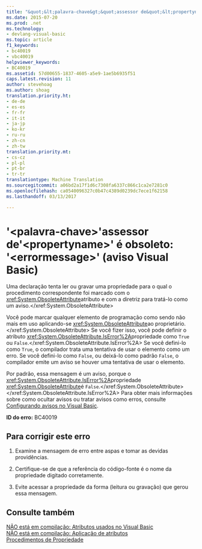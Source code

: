 ```yaml
---
title: "&quot;&lt;palavra-chave&gt;&quot;assessor de&quot;&lt;propertyname&gt;&quot; é obsoleto: &quot;&lt;errormessage&gt;&quot; (aviso Visual Basic) | Documentos do Microsoft"
ms.date: 2015-07-20
ms.prod: .net
ms.technology:
- devlang-visual-basic
ms.topic: article
f1_keywords:
- bc40019
- vbc40019
helpviewer_keywords:
- BC40019
ms.assetid: 57d00655-1837-4605-a5e9-1ae5b6935f51
caps.latest.revision: 11
author: stevehoag
ms.author: shoag
translation.priority.ht:
- de-de
- es-es
- fr-fr
- it-it
- ja-jp
- ko-kr
- ru-ru
- zh-cn
- zh-tw
translation.priority.mt:
- cs-cz
- pl-pl
- pt-br
- tr-tr
translationtype: Machine Translation
ms.sourcegitcommit: a06bd2a17f1d6c7308fa6337c866c1ca2e7281c0
ms.openlocfilehash: ca0540096327c0b47c4389d0239dc7ece1f62158
ms.lasthandoff: 03/13/2017

---
```

# <a name="39ltkeywordgt39-accessor-of-39ltpropertynamegt39-is-obsolete-39lterrormessagegt39-visual-basic-warning"></a>'&lt;palavra-chave&gt;'assessor de'&lt;propertyname&gt;' é obsoleto: '&lt;errormessage&gt;' (aviso Visual Basic)
Uma declaração tenta ler ou gravar uma propriedade para o qual o procedimento correspondente foi marcado com o <xref:System.ObsoleteAttribute>atributo e com a diretriz para tratá-lo como um aviso.</xref:System.ObsoleteAttribute>  
  
 Você pode marcar qualquer elemento de programação como sendo não mais em uso aplicando-se <xref:System.ObsoleteAttribute>ao proprietário.</xref:System.ObsoleteAttribute> Se você fizer isso, você pode definir o atributo <xref:System.ObsoleteAttribute.IsError%2A>propriedade como `True` ou `False`.</xref:System.ObsoleteAttribute.IsError%2A> Se você defini-lo como `True`, o compilador trata uma tentativa de usar o elemento como um erro. Se você defini-lo como `False`, ou deixá-lo como padrão `False`, o compilador emite um aviso se houver uma tentativa de usar o elemento.  
  
 Por padrão, essa mensagem é um aviso, porque o <xref:System.ObsoleteAttribute.IsError%2A>propriedade <xref:System.ObsoleteAttribute>é `False`.</xref:System.ObsoleteAttribute> </xref:System.ObsoleteAttribute.IsError%2A> Para obter mais informações sobre como ocultar avisos ou tratar avisos como erros, consulte [Configurando avisos no Visual Basic](https://docs.microsoft.com/visualstudio/ide/configuring-warnings-in-visual-basic).  
  
 **ID do erro:** BC40019  
  
## <a name="to-correct-this-error"></a>Para corrigir este erro  
  
1.  Examine a mensagem de erro entre aspas e tomar as devidas providências.  
  
2.  Certifique-se de que a referência do código-fonte é o nome da propriedade digitado corretamente.  
  
3.  Evite acessar a propriedade da forma (leitura ou gravação) que gerou essa mensagem.  
  
## <a name="see-also"></a>Consulte também  
 [NÃO está em compilação: Atributos usados no Visual Basic](http://msdn.microsoft.com/en-us/22231318-8a40-49af-9245-e0aab723563b)   
 [NÃO está em compilação: Aplicação de atributos](http://msdn.microsoft.com/en-us/2b1703ed-4437-49b3-bc0b-568094324f47)   
 [Procedimentos de Propriedade](../../visual-basic/programming-guide/language-features/procedures/property-procedures.md)

